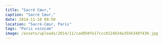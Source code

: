 ```yaml
---
title: "Sacré Cœur,"
caption: "Sacré Cœur,"
date: 2014-11-10 09:50
location: "Sacré-Cœur, Paris"
tags: "Paris vscocam"
image: /assets/uploads/2014/11/cad850fe17ccc0124b34a3556348f430.jpg
---
```

